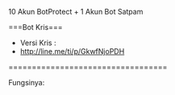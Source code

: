 10 Akun BotProtect + 1 Akun Bot Satpam

===Bot Kris===

- Versi Kris :
- http://line.me/ti/p/GkwfNjoPDH

==================================

Fungsinya:
